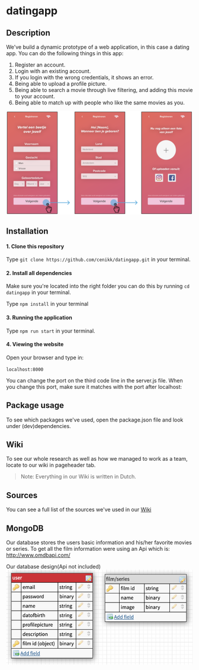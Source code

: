 # datingapp

## Description
We've build a dynamic prototype of a web application, in this case a dating app. You can do the following things in this app:

1. Register an account.
2. Login with an existing account.
3. If you login with the wrong credentials, it shows an error.
4. Being able to upload a profile picture.
5. Being able to search a movie through live filtering, and adding this movie to your account.
6. Being able to match up with people who like the same movies as you.

![dating-app](https://github.com/cenikk/project-tech/blob/master/assets/wireflow-mijngegevens.png)

## Installation

#### 1. Clone this repository
Type `git clone https://github.com/cenikk/datingapp.git` in your terminal.

#### 2. Install all dependencies
Make sure you're located into the right folder you can do this by running `cd datingapp` in your terminal.

Type `npm install` in your terminal

#### 3. Running the application
Type `npm run start` in your terminal.

#### 4. Viewing the website
Open your browser and type in:

`localhost:8000`

You can change the port on the third code line in the server.js file. When you change this port, make sure it matches with the port after localhost:

## Package usage
To see which packages we've used, open the package.json file and look under (dev)dependencies.

## Wiki 
To see our whole research as well as how we managed to work as a team, locate to our wiki in pageheader tab. 
> Note: Everything in our Wiki is written in Dutch.

## Sources
You can see a full list of the sources we've used in our [Wiki](https://github.com/cenikk/datingapp/wiki/5.0-Sources)

## MongoDB
Our database stores the users basic information and his/her favorite movies or series.
To get all the film information were using an Api which is: http://www.omdbapi.com/

Our database design(Api not included)
![Database](https://github.com/cenikk/datingapp/blob/develop/assets/database.png)